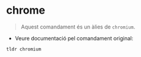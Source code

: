 # chrome

> Aquest comandament és un àlies de `chromium`.

- Veure documentació pel comandament original:

`tldr chromium`
